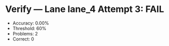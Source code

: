 # Verify — Lane lane_4 Attempt 3: FAIL

- Accuracy: 0.00%
- Threshold: 60%
- Problems: 2
- Correct: 0